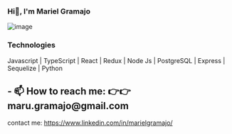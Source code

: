 ### Hi👋, I'm Mariel Gramajo 

 ![image](https://user-images.githubusercontent.com/95096820/184950957-f2e6a6ad-14fc-4821-b852-b7a076e1f73d.png)
 
 
 
<h3>Technologies</h3>
Javascript  | TypeScript  | React  | Redux  | Node Js  |
PostgreSQL  | Express  | Sequelize  | Python



<h2>- 📫 How to reach me: 👉👉 maru.gramajo@gmail.com</h2>

contact me:
https://www.linkedin.com/in/marielgramajo/


<!-- 
- 🔭 I’m currently working on 
- 🌱 I’m currently learning ...
- 👯 I’m looking to collaborate on ...
- 🤔 I’m looking for help with ...
- 💬 Ask me about ...

- 😄 Pronouns: ...
- ⚡ Fun fact: ...
--> 
